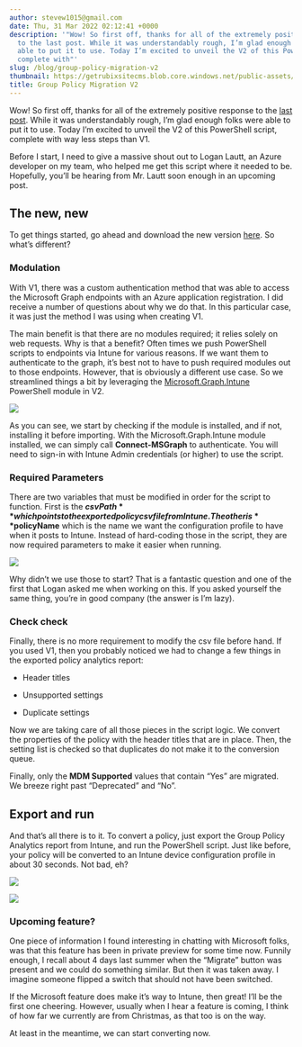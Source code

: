 ```yaml
---
author: stevew1015@gmail.com
date: Thu, 31 Mar 2022 02:12:41 +0000
description: '"Wow! So first off, thanks for all of the extremely positive response
  to the last post. While it was understandably rough, I’m glad enough folks were
  able to put it to use. Today I’m excited to unveil the V2 of this PowerShell script,
  complete with"'
slug: /blog/group-policy-migration-v2
thumbnail: https://getrubixsitecms.blob.core.windows.net/public-assets/content/v1/logo512.png
title: Group Policy Migration V2
---
```


Wow! So first off, thanks for all of the extremely positive response to the [last post](https://www.getrubix.com/blog/group-policy-to-intune-migration). While it was understandably rough, I’m glad enough folks were able to put it to use. Today I’m excited to unveil the V2 of this PowerShell script, complete with way less steps than V1.

Before I start, I need to give a massive shout out to Logan Lautt, an Azure developer on my team, who helped me get this script where it needed to be. Hopefully, you’ll be hearing from Mr. Lautt soon enough in an upcoming post.

The new, new
------------

To get things started, go ahead and download the new version [here](https://github.com/groovemaster17/IntunePowershell/blob/main/gpoToCspMigration_V2.ps1). So what’s different?

### Modulation

With V1, there was a custom authentication method that was able to access the Microsoft Graph endpoints with an Azure application registration. I did receive a number of questions about why we do that. In this particular case, it was just the method I was using when creating V1.

The main benefit is that there are no modules required; it relies solely on web requests. Why is that a benefit? Often times we push PowerShell scripts to endpoints via Intune for various reasons. If we want them to authenticate to the graph, it’s best not to have to push required modules out to those endpoints. However, that is obviously a different use case. So we streamlined things a bit by leveraging the [Microsoft.Graph.Intune](https://www.powershellgallery.com/packages/Microsoft.Graph.Intune/6.1907.1.0) PowerShell module in V2.

![](https://getrubixsitecms.blob.core.windows.net/public-assets/content/v1/5dd365a31aa1fd743bc30b8e/20df7112-c10f-4ca1-91ed-ea8812ab1045/2.png)

As you can see, we start by checking if the module is installed, and if not, installing it before importing. With the Microsoft.Graph.Intune module installed, we can simply call **Connect-MSGraph** to authenticate. You will need to sign-in with Intune Admin credentials (or higher) to use the script.

### Required Parameters

There are two variables that must be modified in order for the script to function. First is the **$csvPath** which points to the exported policy csv file from Intune. The other is **$policyName** which is the name we want the configuration profile to have when it posts to Intune. Instead of hard-coding those in the script, they are now required parameters to make it easier when running.

![](https://getrubixsitecms.blob.core.windows.net/public-assets/content/v1/5dd365a31aa1fd743bc30b8e/09ec5d4b-7afd-415a-a710-158a7b2e2c15/1.png)

Why didn’t we use those to start? That is a fantastic question and one of the first that Logan asked me when working on this. If you asked yourself the same thing, you’re in good company (the answer is I’m lazy).

### Check check

Finally, there is no more requirement to modify the csv file before hand. If you used V1, then you probably noticed we had to change a few things in the exported policy analytics report:

-   Header titles
    
-   Unsupported settings
    
-   Duplicate settings
    

Now we are taking care of all those pieces in the script logic. We convert the properties of the policy with the header titles that are in place. Then, the setting list is checked so that duplicates do not make it to the conversion queue.

Finally, only the **MDM Supported** values that contain “Yes” are migrated. We breeze right past “Deprecated” and “No”.

Export and run
--------------

And that’s all there is to it. To convert a policy, just export the Group Policy Analytics report from Intune, and run the PowerShell script. Just like before, your policy will be converted to an Intune device configuration profile in about 30 seconds. Not bad, eh?

![](https://getrubixsitecms.blob.core.windows.net/public-assets/content/v1/5dd365a31aa1fd743bc30b8e/56773c7f-2be4-4b10-a36a-53d29aacc585/3.png)

![](https://getrubixsitecms.blob.core.windows.net/public-assets/content/v1/5dd365a31aa1fd743bc30b8e/58751a37-082e-43c9-addb-cb47ff6959b1/4.png)

### Upcoming feature?

One piece of information I found interesting in chatting with Microsoft folks, was that this feature has been in private preview for some time now. Funnily enough, I recall about 4 days last summer when the “Migrate” button was present and we could do something similar. But then it was taken away. I imagine someone flipped a switch that should not have been switched.

If the Microsoft feature does make it’s way to Intune, then great! I’ll be the first one cheering. However, usually when I hear a feature is coming, I think of how far we currently are from Christmas, as that too is on the way.

At least in the meantime, we can start converting now.